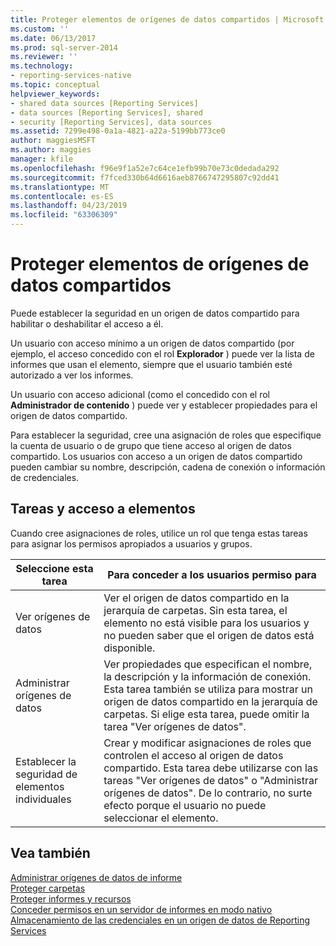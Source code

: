 ```yaml
---
title: Proteger elementos de orígenes de datos compartidos | Microsoft Docs
ms.custom: ''
ms.date: 06/13/2017
ms.prod: sql-server-2014
ms.reviewer: ''
ms.technology:
- reporting-services-native
ms.topic: conceptual
helpviewer_keywords:
- shared data sources [Reporting Services]
- data sources [Reporting Services], shared
- security [Reporting Services], data sources
ms.assetid: 7299e498-0a1a-4821-a22a-5199bb773ce0
author: maggiesMSFT
ms.author: maggies
manager: kfile
ms.openlocfilehash: f96e9f1a52e7c64ce1efb99b70e73c0dedada292
ms.sourcegitcommit: f7fced330b64d6616aeb8766747295807c92dd41
ms.translationtype: MT
ms.contentlocale: es-ES
ms.lasthandoff: 04/23/2019
ms.locfileid: "63306309"
---
```

# <a name="secure-shared-data-source-items"></a>Proteger elementos de orígenes de datos compartidos
  Puede establecer la seguridad en un origen de datos compartido para habilitar o deshabilitar el acceso a él.  
  
 Un usuario con acceso mínimo a un origen de datos compartido (por ejemplo, el acceso concedido con el rol **Explorador** ) puede ver la lista de informes que usan el elemento, siempre que el usuario también esté autorizado a ver los informes.  
  
 Un usuario con acceso adicional (como el concedido con el rol **Administrador de contenido** ) puede ver y establecer propiedades para el origen de datos compartido.  
  
 Para establecer la seguridad, cree una asignación de roles que especifique la cuenta de usuario o de grupo que tiene acceso al origen de datos compartido. Los usuarios con acceso a un origen de datos compartido pueden cambiar su nombre, descripción, cadena de conexión o información de credenciales.  
  
## <a name="tasks-and-access-to-items"></a>Tareas y acceso a elementos  
 Cuando cree asignaciones de roles, utilice un rol que tenga estas tareas para asignar los permisos apropiados a usuarios y grupos.  
  
|Seleccione esta tarea|Para conceder a los usuarios permiso para|  
|----------------------|---------------------------------|  
|Ver orígenes de datos|Ver el origen de datos compartido en la jerarquía de carpetas. Sin esta tarea, el elemento no está visible para los usuarios y no pueden saber que el origen de datos está disponible.|  
|Administrar orígenes de datos|Ver propiedades que especifican el nombre, la descripción y la información de conexión. Esta tarea también se utiliza para mostrar un origen de datos compartido en la jerarquía de carpetas. Si elige esta tarea, puede omitir la tarea "Ver orígenes de datos".|  
|Establecer la seguridad de elementos individuales|Crear y modificar asignaciones de roles que controlen el acceso al origen de datos compartido. Esta tarea debe utilizarse con las tareas "Ver orígenes de datos" o "Administrar orígenes de datos". De lo contrario, no surte efecto porque el usuario no puede seleccionar el elemento.|  
  
## <a name="see-also"></a>Vea también  
 [Administrar orígenes de datos de informe](../report-data/manage-report-data-sources.md)   
 [Proteger carpetas](secure-folders.md)   
 [Proteger informes y recursos](secure-reports-and-resources.md)   
 [Conceder permisos en un servidor de informes en modo nativo](granting-permissions-on-a-native-mode-report-server.md)   
 [Almacenamiento de las credenciales en un origen de datos de Reporting Services](../report-data/store-credentials-in-a-reporting-services-data-source.md)  
  
  
